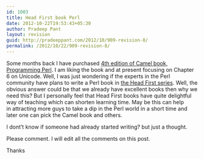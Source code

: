 ```yaml
---
id: 1003
title: Head First book Perl
date: 2012-10-22T19:53:43+05:30
author: Pradeep Pant
layout: revision
guid: http://pradeeppant.com/2012/10/909-revision-8/
permalink: /2012/10/22/909-revision-8/
---
```

Some months back I have purchased [4th edition of Camel book, Programming Perl](http://shop.oreilly.com/product/9780596004927.do). I am liking the book and at present focusing on Chapter 6 on Unicode. Well, I was just wondering if the experts in the Perl community have plans to write a Perl book in [the Head First series](http://headfirstlabs.com/). Well, the obvious answer could be that we already have excellent books then why we need this? But I personally feel that Head First books have quite delightful way of teaching which can shorten learning time. May be this can help in attracting more guys to take a dip in the Perl world in a short time and later one can pick the Camel book and others.

I dont&#8217;t know if someone had already started writing? but just a thought.

Please comment. I will edit all the comments on this post.

Thanks